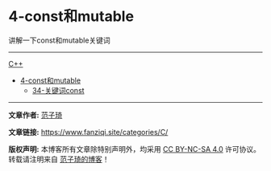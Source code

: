 # 4-const和mutable

讲解一下const和mutable关键词

------

[C++](/C++/)
- [4-const和mutable](C++/4-const和mutable/)
  - [34-关键词const](C++/4-const和mutable/34-关键词const.md)

------

**文章作者:** [范子琦](https://github.com/fan-ziqi)

**文章链接:** https://www.fanziqi.site/categories/C/

**版权声明:** 本博客所有文章除特别声明外，均采用 [CC BY-NC-SA 4.0](https://creativecommons.org/licenses/by-nc-sa/4.0/) 许可协议。转载请注明来自 [范子琦的博客](http://www.fanziqi.site/)！
